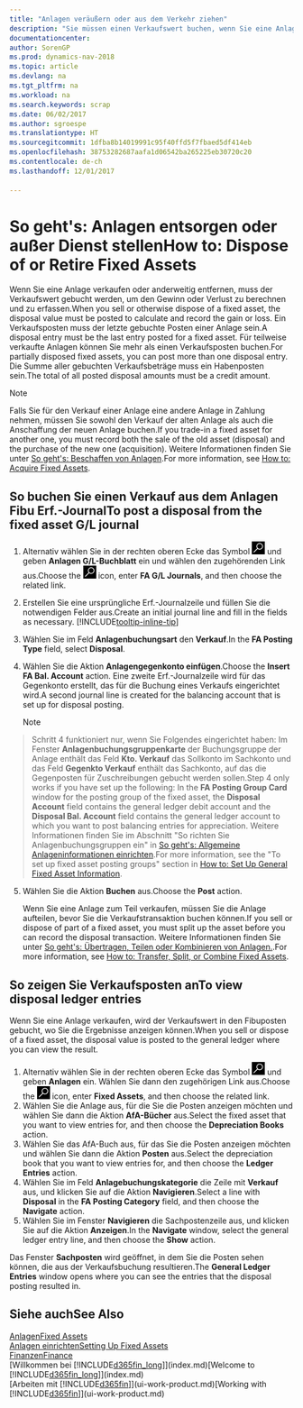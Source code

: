 ```yaml
---
title: "Anlagen veräußern oder aus dem Verkehr ziehen"
description: "Sie müssen einen Verkaufswert buchen, wenn Sie eine Anlage verkaufen oder ausrangieren, die storniert werden sollten."
documentationcenter: 
author: SorenGP
ms.prod: dynamics-nav-2018
ms.topic: article
ms.devlang: na
ms.tgt_pltfrm: na
ms.workload: na
ms.search.keywords: scrap
ms.date: 06/02/2017
ms.author: sgroespe
ms.translationtype: HT
ms.sourcegitcommit: 1dfba8b14019991c95f40ffd5f7fbaed5df414eb
ms.openlocfilehash: 38753282687aafa1d06542ba265225eb30720c20
ms.contentlocale: de-ch
ms.lasthandoff: 12/01/2017

---
```

# <a name="how-to-dispose-of-or-retire-fixed-assets"></a><span data-ttu-id="6feb6-103">So geht's: Anlagen entsorgen oder außer Dienst stellen</span><span class="sxs-lookup"><span data-stu-id="6feb6-103">How to: Dispose of or Retire Fixed Assets</span></span>
<span data-ttu-id="6feb6-104">Wenn Sie eine Anlage verkaufen oder anderweitig entfernen, muss der Verkaufswert gebucht werden, um den Gewinn oder Verlust zu berechnen und zu erfassen.</span><span class="sxs-lookup"><span data-stu-id="6feb6-104">When you sell or otherwise dispose of a fixed asset, the disposal value must be posted to calculate and record the gain or loss.</span></span> <span data-ttu-id="6feb6-105">Ein Verkaufsposten muss der letzte gebuchte Posten einer Anlage sein.</span><span class="sxs-lookup"><span data-stu-id="6feb6-105">A disposal entry must be the last entry posted for a fixed asset.</span></span> <span data-ttu-id="6feb6-106">Für teilweise verkaufte Anlagen können Sie mehr als einen Verkaufsposten buchen.</span><span class="sxs-lookup"><span data-stu-id="6feb6-106">For partially disposed fixed assets, you can post more than one disposal entry.</span></span> <span data-ttu-id="6feb6-107">Die Summe aller gebuchten Verkaufsbeträge muss ein Habenposten sein.</span><span class="sxs-lookup"><span data-stu-id="6feb6-107">The total of all posted disposal amounts must be a credit amount.</span></span>  

> [!NOTE]  
>   <span data-ttu-id="6feb6-108">Falls Sie für den Verkauf einer Anlage eine andere Anlage in Zahlung nehmen, müssen Sie sowohl den Verkauf der alten Anlage als auch die Anschaffung der neuen Anlage buchen.</span><span class="sxs-lookup"><span data-stu-id="6feb6-108">If you trade-in a fixed asset for another one, you must record both the sale of the old asset (disposal) and the purchase of the new one (acquisition).</span></span> <span data-ttu-id="6feb6-109">Weitere Informationen finden Sie unter [So geht's: Beschaffen von Anlagen](fa-how-acquire.md).</span><span class="sxs-lookup"><span data-stu-id="6feb6-109">For more information, see [How to: Acquire Fixed Assets](fa-how-acquire.md).</span></span>  

## <a name="to-post-a-disposal-from-the-fixed-asset-gl-journal"></a><span data-ttu-id="6feb6-110">So buchen Sie einen Verkauf aus dem Anlagen Fibu Erf.-Journal</span><span class="sxs-lookup"><span data-stu-id="6feb6-110">To post a disposal from the fixed asset G/L journal</span></span>
1. <span data-ttu-id="6feb6-111">Alternativ wählen Sie in der rechten oberen Ecke das Symbol ![Nach Seite oder Bericht suchen](media/ui-search/search_small.png "Nach Seite oder Bericht suchen") und geben **Anlagen G/L-Buchblatt** ein und wählen den zugehörenden Link aus.</span><span class="sxs-lookup"><span data-stu-id="6feb6-111">Choose the ![Search for Page or Report](media/ui-search/search_small.png "Search for Page or Report icon") icon, enter **FA G/L Journals**, and then choose the related link.</span></span>  
2. <span data-ttu-id="6feb6-112">Erstellen Sie eine ursprüngliche Erf.-Journalzeile und füllen Sie die notwendigen Felder aus.</span><span class="sxs-lookup"><span data-stu-id="6feb6-112">Create an initial journal line and fill in the fields as necessary.</span></span> [!INCLUDE[tooltip-inline-tip](includes/tooltip-inline-tip_md.md)]  
3. <span data-ttu-id="6feb6-113">Wählen Sie im Feld **Anlagenbuchungsart** den **Verkauf**.</span><span class="sxs-lookup"><span data-stu-id="6feb6-113">In the **FA Posting Type** field, select **Disposal**.</span></span>  
4. <span data-ttu-id="6feb6-114">Wählen Sie die Aktion **Anlagengegenkonto einfügen**.</span><span class="sxs-lookup"><span data-stu-id="6feb6-114">Choose the **Insert FA Bal. Account** action.</span></span> <span data-ttu-id="6feb6-115">Eine zweite Erf.-Journalzeile wird für das Gegenkonto erstellt, das für die Buchung eines Verkaufs eingerichtet wird.</span><span class="sxs-lookup"><span data-stu-id="6feb6-115">A second journal line is created for the balancing account that is set up for disposal posting.</span></span>  

    > [!NOTE]  
>   <span data-ttu-id="6feb6-116">Schritt 4 funktioniert nur, wenn Sie Folgendes eingerichtet haben: Im Fenster **Anlagenbuchungsgruppenkarte** der Buchungsgruppe der Anlage enthält das Feld **Kto. Verkauf** das Sollkonto im Sachkonto und das Feld **Gegenkto Verkauf** enthält das Sachkonto, auf das die Gegenposten für Zuschreibungen gebucht werden sollen.</span><span class="sxs-lookup"><span data-stu-id="6feb6-116">Step 4 only works if you have set up the following: In the **FA Posting Group Card** window for the posting group of the fixed asset, the **Disposal Account** field contains the general ledger debit account and the **Disposal Bal. Account** field contains the general ledger account to which you want to post balancing entries for appreciation.</span></span> <span data-ttu-id="6feb6-117">Weitere Informationen finden Sie im Abschnitt "So richten Sie Anlagenbuchungsgruppen ein" in [So geht's: Allgemeine Anlageninformationen einrichten](fa-how-setup-general.md).</span><span class="sxs-lookup"><span data-stu-id="6feb6-117">For more information, see the "To set up fixed asset posting groups" section in [How to: Set Up General Fixed Asset Information](fa-how-setup-general.md).</span></span>  
5. <span data-ttu-id="6feb6-118">Wählen Sie die Aktion **Buchen** aus.</span><span class="sxs-lookup"><span data-stu-id="6feb6-118">Choose the **Post** action.</span></span>  

    <span data-ttu-id="6feb6-119">Wenn Sie eine Anlage zum Teil verkaufen, müssen Sie die Anlage aufteilen, bevor Sie die Verkaufstransaktion buchen können.</span><span class="sxs-lookup"><span data-stu-id="6feb6-119">If you sell or dispose of part of a fixed asset, you must split up the asset before you can record the disposal transaction.</span></span> <span data-ttu-id="6feb6-120">Weitere Informationen finden Sie unter [So geht's: Übertragen, Teilen oder Kombinieren von Anlagen.](fa-how-trans-split-combine.md).</span><span class="sxs-lookup"><span data-stu-id="6feb6-120">For more information, see [How to: Transfer, Split, or Combine Fixed Assets](fa-how-trans-split-combine.md).</span></span>  

## <a name="to-view-disposal-ledger-entries"></a><span data-ttu-id="6feb6-121">So zeigen Sie Verkaufsposten an</span><span class="sxs-lookup"><span data-stu-id="6feb6-121">To view disposal ledger entries</span></span>
<span data-ttu-id="6feb6-122">Wenn Sie eine Anlage verkaufen, wird der Verkaufswert in den Fibuposten gebucht, wo Sie die Ergebnisse anzeigen können.</span><span class="sxs-lookup"><span data-stu-id="6feb6-122">When you sell or dispose of a fixed asset, the disposal value is posted to the general ledger where you can view the result.</span></span>  

1. <span data-ttu-id="6feb6-123">Alternativ wählen Sie in der rechten oberen Ecke das Symbol ![Nach Seite oder Bericht suchen](media/ui-search/search_small.png "Nach Seite oder Bericht suchen") und geben **Anlagen** ein. Wählen Sie dann den zugehörigen Link aus.</span><span class="sxs-lookup"><span data-stu-id="6feb6-123">Choose the ![Search for Page or Report](media/ui-search/search_small.png "Search for Page or Report icon") icon, enter **Fixed Assets**, and then choose the related link.</span></span>  
2. <span data-ttu-id="6feb6-124">Wählen Sie die Anlage aus, für die Sie die Posten anzeigen möchten und wählen Sie dann die Aktion **AfA-Bücher** aus.</span><span class="sxs-lookup"><span data-stu-id="6feb6-124">Select the fixed asset that you want to view entries for, and then choose the **Depreciation Books** action.</span></span>  
3. <span data-ttu-id="6feb6-125">Wählen Sie das AfA-Buch aus, für das Sie die Posten anzeigen möchten und wählen Sie dann die Aktion **Posten** aus.</span><span class="sxs-lookup"><span data-stu-id="6feb6-125">Select the depreciation book that you want to view entries for, and then choose the **Ledger Entries** action.</span></span>  
4. <span data-ttu-id="6feb6-126">Wählen Sie im Feld **Anlagebuchungskategorie** die Zeile mit **Verkauf** aus, und klicken Sie auf die Aktion **Navigieren**.</span><span class="sxs-lookup"><span data-stu-id="6feb6-126">Select a line with **Disposal** in the **FA Posting Category** field, and then choose the **Navigate** action.</span></span>  
5. <span data-ttu-id="6feb6-127">Wählen Sie im Fenster **Navigieren** die Sachpostenzeile aus, und klicken Sie auf die Aktion **Anzeigen**.</span><span class="sxs-lookup"><span data-stu-id="6feb6-127">In the **Navigate** window, select the general ledger entry line, and then choose the **Show** action.</span></span>  

<span data-ttu-id="6feb6-128">Das Fenster **Sachposten** wird geöffnet, in dem Sie die Posten sehen können, die aus der Verkaufsbuchung resultieren.</span><span class="sxs-lookup"><span data-stu-id="6feb6-128">The **General Ledger Entries** window opens where you can see the entries that the disposal posting resulted in.</span></span>  

## <a name="see-also"></a><span data-ttu-id="6feb6-129">Siehe auch</span><span class="sxs-lookup"><span data-stu-id="6feb6-129">See Also</span></span>
[<span data-ttu-id="6feb6-130">Anlagen</span><span class="sxs-lookup"><span data-stu-id="6feb6-130">Fixed Assets</span></span>](fa-manage.md)  
[<span data-ttu-id="6feb6-131">Anlagen einrichten</span><span class="sxs-lookup"><span data-stu-id="6feb6-131">Setting Up Fixed Assets</span></span>](fa-setup.md)  
[<span data-ttu-id="6feb6-132">Finanzen</span><span class="sxs-lookup"><span data-stu-id="6feb6-132">Finance</span></span>](finance.md)  
<span data-ttu-id="6feb6-133">[Willkommen bei [!INCLUDE[d365fin_long](includes/d365fin_long_md.md)]](index.md)</span><span class="sxs-lookup"><span data-stu-id="6feb6-133">[Welcome to [!INCLUDE[d365fin_long](includes/d365fin_long_md.md)]](index.md)</span></span>  
<span data-ttu-id="6feb6-134">[Arbeiten mit [!INCLUDE[d365fin](includes/d365fin_md.md)]](ui-work-product.md)</span><span class="sxs-lookup"><span data-stu-id="6feb6-134">[Working with [!INCLUDE[d365fin](includes/d365fin_md.md)]](ui-work-product.md)</span></span>

